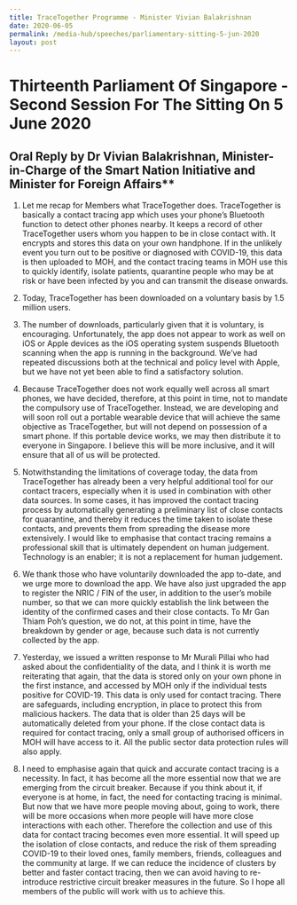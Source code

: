 ```yaml
---
title: TraceTogether Programme - Minister Vivian Balakrishnan
date: 2020-06-05
permalink: /media-hub/speeches/parliamentary-sitting-5-jun-2020
layout: post
---
```


# Thirteenth Parliament Of Singapore - Second Session For The Sitting On 5 June 2020

## Oral Reply by Dr Vivian Balakrishnan, Minister-in-Charge of the Smart Nation Initiative and Minister for Foreign Affairs**

1. Let me recap for Members what TraceTogether does. TraceTogether is basically a contact tracing app which uses your phone’s Bluetooth function to detect other phones nearby. It keeps a record of other TraceTogether users whom you happen to be in close contact with. It encrypts and stores this data on your own handphone. If in the unlikely event you turn out to be positive or diagnosed with COVID-19, this data is then uploaded to MOH, and the contact tracing teams in MOH use this to quickly identify, isolate patients, quarantine people who may be at risk or have been infected by you and can transmit the disease onwards.

2. Today, TraceTogether has been downloaded on a voluntary basis by 1.5 million users.

3. The number of downloads, particularly given that it is voluntary, is encouraging. Unfortunately, the app does not appear to work as well on iOS or Apple devices as the iOS operating system suspends Bluetooth scanning when the app is running in the background. We’ve had repeated discussions both at the technical and policy level with Apple, but we have not yet been able to find a satisfactory solution.

4. Because TraceTogether does not work equally well across all smart phones, we have decided, therefore, at this point in time, not to mandate the compulsory use of TraceTogether. Instead, we are developing and will soon roll out a portable wearable device that will achieve the same objective as TraceTogether, but will not depend on possession of a smart phone. If this portable device works, we may then distribute it to everyone in Singapore. I believe this will be more inclusive, and it will ensure that all of us will be protected.

5. Notwithstanding the limitations of coverage today, the data from TraceTogether has already been a very helpful additional tool for our contact tracers, especially when it is used in combination with other data sources. In some cases, it has improved the contact tracing process  by automatically generating a preliminary list of close contacts for quarantine, and thereby it reduces the time taken to isolate these contacts, and prevents them from spreading the disease more extensively. I would like to emphasise that contact tracing remains a professional skill that is ultimately dependent on human judgement. Technology is an enabler; it is not a replacement for human judgement.

6. We thank those who have voluntarily downloaded the app to-date, and we urge more to download the app. We have also just upgraded the app to register the NRIC / FIN of the user, in addition to the user’s mobile number, so that we can more quickly establish the link between the identity of the confirmed cases and their close contacts. To Mr Gan Thiam Poh’s question, we do not, at this point in time, have the breakdown by gender or age, because such data is not currently collected by the app.

7. Yesterday, we issued a written response to Mr Murali Pillai who had asked about the confidentiality of the data, and I think it is worth me reiterating that again, that the data is stored only on your own phone in the first instance, and accessed by MOH only if the individual tests positive for COVID-19. This data is only used for contact tracing. There are safeguards, including encryption, in place to protect this from malicious hackers. The data that is older than 25 days will be automatically deleted from your phone. If the close contact data is required for contact tracing, only a small group of authorised officers in MOH will have access to it. All the public sector data protection rules will also apply.

8. I need to emphasise again that quick and accurate contact tracing is a necessity. In fact, it has become all the more essential now that we are emerging from the circuit breaker. Because if you think about it, if everyone is at home, in fact, the need for contacting tracing is minimal. But now that we have more people moving about, going to work, there will be more occasions when more people will have more close interactions with each other. Therefore the collection and use of this data for contact tracing becomes even more essential. It will speed up the isolation of close contacts, and reduce the risk of them spreading COVID-19 to their loved ones, family members, friends, colleagues and the community at large. If we can reduce the incidence of clusters by better and faster contact tracing, then we can avoid having to re-introduce restrictive circuit breaker measures in the future. So I hope all members of the public will work with us to achieve this.